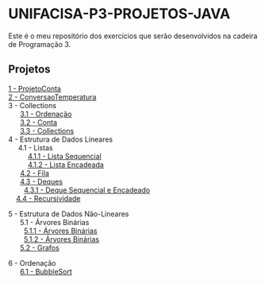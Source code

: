 # UNIFACISA-P3-PROJETOS-JAVA

Este é o meu repositório dos exercícios que serão desenvolvidos na cadeira de Programação 3.

## Projetos
[1 - ProjetoConta](ProjetoConta/Exercicio1.md)  
[2 - ConversaoTemperatura](ConversaoTemperatura/Exercicio2.md)  
3 - Collections  
&nbsp;&nbsp;&nbsp;&nbsp;&nbsp;&nbsp;[3.1 - Ordenação](ExercicioCollections/Exercicio3.md)  
&nbsp;&nbsp;&nbsp;&nbsp;&nbsp;&nbsp;[3.2 - Conta](ContaCollections/Exercicio4.md)   
&nbsp;&nbsp;&nbsp;&nbsp;&nbsp;&nbsp;[3.3 - Collections](Collections2/Exercicio5.md)  
4 - Estrutura de Dados Lineares  
&nbsp;&nbsp;&nbsp;&nbsp;&nbsp;4.1 - Listas   
&nbsp;&nbsp;&nbsp;&nbsp;&nbsp;&nbsp;&nbsp;&nbsp;&nbsp;&nbsp;[4.1.1 - Lista Sequencial](ListaSequencial)   
&nbsp;&nbsp;&nbsp;&nbsp;&nbsp;&nbsp;&nbsp;&nbsp;&nbsp;&nbsp;[4.1.2 - Lista Encadeada](ExercicioLista)   
&nbsp;&nbsp;&nbsp;&nbsp;&nbsp;&nbsp;[4.2 - Fila](EstruturaDeDados/Exercicio6.md)   
&nbsp;&nbsp;&nbsp;&nbsp;&nbsp;&nbsp;[4.3 - Deques](Deques/Exercicio7.md)   
&nbsp;&nbsp;&nbsp;&nbsp;&nbsp;&nbsp;&nbsp;&nbsp;[4.3.1 - Deque Sequencial e Encadeado](Deques)       
&nbsp;&nbsp;&nbsp;&nbsp;[4.4 - Recursividade](RecursividadeSomador/Exercicio8.md)  

5 - Estrutura de Dados Não-Lineares     
&nbsp;&nbsp;&nbsp;&nbsp;&nbsp;&nbsp;5.1 - Árvores Binárias    
&nbsp;&nbsp;&nbsp;&nbsp;&nbsp;&nbsp;&nbsp;&nbsp;[5.1.1 - Árvores Binárias](ArvoresBinarias/Exercicio9.md)   
&nbsp;&nbsp;&nbsp;&nbsp;&nbsp;&nbsp;&nbsp;&nbsp;[5.1.2 - Árvores Binárias](ArvoresBinarias/Exercicio10.md)       
&nbsp;&nbsp;&nbsp;&nbsp;&nbsp;&nbsp;[5.2 - Grafos](Grafos)    

6 - Ordenação   
&nbsp;&nbsp;&nbsp;&nbsp;&nbsp;&nbsp;[6.1 - BubbleSort](BubbleSort)